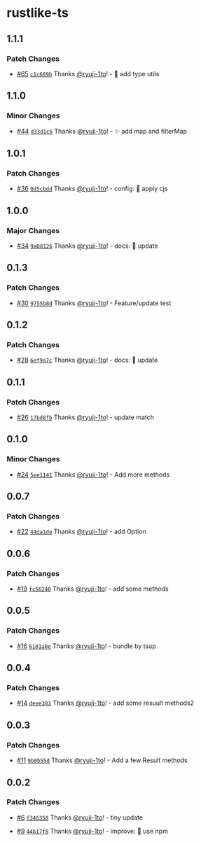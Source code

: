 # rustlike-ts

## 1.1.1

### Patch Changes

- [#65](https://github.com/ryuji-1to/rustlike-ts/pull/65) [`c1c689b`](https://github.com/ryuji-1to/rustlike-ts/commit/c1c689bd997c2ab992d46a18ee52929e18257be5) Thanks [@ryuji-1to](https://github.com/ryuji-1to)! - 🧩 add type utils

## 1.1.0

### Minor Changes

- [#44](https://github.com/ryuji-1to/rustlike-ts/pull/44) [`d33d1c6`](https://github.com/ryuji-1to/rustlike-ts/commit/d33d1c6a5c02685255b5f772589f2d9d682e81b8) Thanks [@ryuji-1to](https://github.com/ryuji-1to)! - ✨ add map and filterMap

## 1.0.1

### Patch Changes

- [#36](https://github.com/ryuji-1to/rustlike-ts/pull/36) [`0d5cbdd`](https://github.com/ryuji-1to/rustlike-ts/commit/0d5cbdd7cbcbddb172b4efa2cefc5b9484caa637) Thanks [@ryuji-1to](https://github.com/ryuji-1to)! - config: 🔧 apply cjs

## 1.0.0

### Major Changes

- [#34](https://github.com/ryuji-1to/rustlike-ts/pull/34) [`9a08126`](https://github.com/ryuji-1to/rustlike-ts/commit/9a08126ff500a3ff436befdb78df6c312d95acf4) Thanks [@ryuji-1to](https://github.com/ryuji-1to)! - docs: 📝 update

## 0.1.3

### Patch Changes

- [#30](https://github.com/ryuji-1to/rustlike-ts/pull/30) [`9755b8d`](https://github.com/ryuji-1to/rustlike-ts/commit/9755b8d15556814d33f32e4ed91e613699b483d3) Thanks [@ryuji-1to](https://github.com/ryuji-1to)! - Feature/update test

## 0.1.2

### Patch Changes

- [#28](https://github.com/ryuji-1to/rustlike-ts/pull/28) [`6ef9a7c`](https://github.com/ryuji-1to/rustlike-ts/commit/6ef9a7c657b391ead51b32f408582cbfe7c7da46) Thanks [@ryuji-1to](https://github.com/ryuji-1to)! - docs: 📝 update

## 0.1.1

### Patch Changes

- [#26](https://github.com/ryuji-1to/rustlike-ts/pull/26) [`17bd8fb`](https://github.com/ryuji-1to/rustlike-ts/commit/17bd8fba0c224153dbcbe85197e9ddbcd03cc731) Thanks [@ryuji-1to](https://github.com/ryuji-1to)! - update match

## 0.1.0

### Minor Changes

- [#24](https://github.com/ryuji-1to/rustlike-ts/pull/24) [`5ee1141`](https://github.com/ryuji-1to/rustlike-ts/commit/5ee114195cfee4026be673b2ba4371c892dc1253) Thanks [@ryuji-1to](https://github.com/ryuji-1to)! - Add more methods

## 0.0.7

### Patch Changes

- [#22](https://github.com/ryuji-1to/rustlike-ts/pull/22) [`44da1de`](https://github.com/ryuji-1to/rustlike-ts/commit/44da1de47210032fbce0785f5fea81c57f8cfa3f) Thanks [@ryuji-1to](https://github.com/ryuji-1to)! - add Option<T>

## 0.0.6

### Patch Changes

- [#19](https://github.com/ryuji-1to/rustlike-ts/pull/19) [`fc56240`](https://github.com/ryuji-1to/rustlike-ts/commit/fc562403915bcab66aa76e4820d080ec162e45e4) Thanks [@ryuji-1to](https://github.com/ryuji-1to)! - add some methods

## 0.0.5

### Patch Changes

- [#16](https://github.com/ryuji-1to/rustlike-ts/pull/16) [`6181a8e`](https://github.com/ryuji-1to/rustlike-ts/commit/6181a8edd1cbab6d78f914b2d1bfed86fada4128) Thanks [@ryuji-1to](https://github.com/ryuji-1to)! - bundle by tsup

## 0.0.4

### Patch Changes

- [#14](https://github.com/ryuji-1to/rustlike-ts/pull/14) [`deee383`](https://github.com/ryuji-1to/rustlike-ts/commit/deee38353c77e7d6d1f10d61610e17f34ea13b29) Thanks [@ryuji-1to](https://github.com/ryuji-1to)! - add some resuult methods2

## 0.0.3

### Patch Changes

- [#11](https://github.com/ryuji-1to/rustlike-ts/pull/11) [`9b0b55d`](https://github.com/ryuji-1to/rustlike-ts/commit/9b0b55debd1fde321ca4ea35da8f6d40aa54b618) Thanks [@ryuji-1to](https://github.com/ryuji-1to)! - Add a few Result methods

## 0.0.2

### Patch Changes

- [#6](https://github.com/ryuji-1to/rustlike-ts/pull/6) [`f346358`](https://github.com/ryuji-1to/rustlike-ts/commit/f346358a334b862864fcbf34f6a17bde39ab864f) Thanks [@ryuji-1to](https://github.com/ryuji-1to)! - tiny update

- [#9](https://github.com/ryuji-1to/rustlike-ts/pull/9) [`44b17f8`](https://github.com/ryuji-1to/rustlike-ts/commit/44b17f80c768efdbe63c504833c974e66ec4bf09) Thanks [@ryuji-1to](https://github.com/ryuji-1to)! - improve: 🎨 use npm
